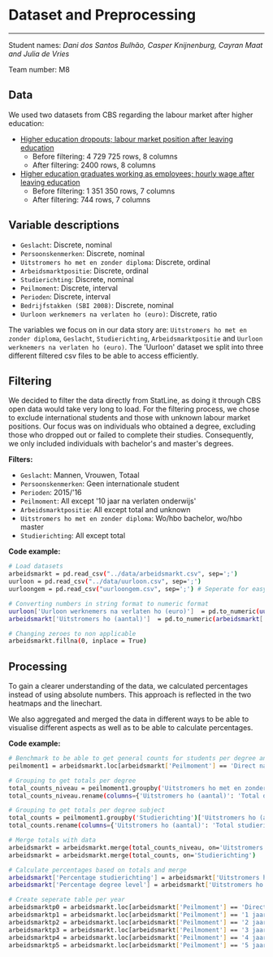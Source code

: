 # Dataset and Preprocessing
---
Student names: *Dani dos Santos Bulhão, Casper Knijnenburg, Cayran Maat and Julia de Vries*

Team number: M8

## Data
We used two datasets from CBS regarding the labour market after higher education:
- [Higher education dropouts; labour market position after leaving education](https://opendata.cbs.nl/statline/#/CBS/nl/dataset/85776NED/table?ts=1719254949259)
    - Before filtering: 4 729 725 rows, 8 columns
    - After filtering: 2400 rows, 8 columns 
- [Higher education graduates working as employees; hourly wage after leaving education](https://opendata.cbs.nl/statline/#/CBS/nl/dataset/83815NED/table?ts=1719254998097)
    - Before filtering: 1 351 350 rows, 7 columns
    - After filtering: 744  rows, 7 columns

## Variable descriptions
- `Geslacht`: Discrete, nominal
- `Persoonskenmerken`: Discrete, nominal
- `Uitstromers ho met en zonder diploma`: Discrete, ordinal
- `Arbeidsmarktpositie`: Discrete, ordinal
- `Studierichting`: Discrete, nominal
- `Peilmoment`: Discrete, interval
- `Perioden`: Discrete, interval
- `Bedrijfstakken (SBI 2008)`: Discrete, nominal
- `Uurloon werknemers na verlaten ho (euro)`: Discrete, ratio

The variables we focus on in our data story are: `Uitstromers ho met en zonder diploma`, `Geslacht`, `Studierichting`, `Arbeidsmarktpositie` and `Uurloon werknemers na verlaten ho (euro)`. The 'Uurloon' dataset we split into three different filtered csv files to be able to access efficiently.


## Filtering
We decided to filter the data directly from StatLine, as doing it through CBS open data would take very long to load. For the filtering process, we chose to exclude international students and those with unknown labour market positions. Our focus was on individuals who obtained a degree, excluding those who dropped out or failed to complete their studies. Consequently, we only included individuals with bachelor's and master's degrees.

<b>Filters:</b>
- `Geslacht`: Mannen, Vrouwen, Totaal
- `Persoonskenmerken`: Geen internationale student
- `Perioden`: 2015/'16
- `Peilmoment`: All except '10 jaar na verlaten onderwijs'
- `Arbeidsmarktpositie`: All except total and unknown
- `Uitstromers ho met en zonder diploma`: Wo/hbo bachelor, wo/hbo master
- `Studierichting`: All except total

<b>Code example:</b>

```sh
# Load datasets
arbeidsmarkt = pd.read_csv("../data/arbeidsmarkt.csv", sep=';')
uurloon = pd.read_csv("../data/uurloon.csv", sep=';')
uurloongem = pd.read_csv("uurloongem.csv", sep=';') # Seperate for easy access

# Converting numbers in string format to numeric format
uurloon['Uurloon werknemers na verlaten ho (euro)']  = pd.to_numeric(uurloon['Uurloon werknemers na verlaten ho (euro)'] , errors='coerce')
arbeidsmarkt['Uitstromers ho (aantal)']  = pd.to_numeric(arbeidsmarkt['Uitstromers ho (aantal)'] , errors='coerce')

# Changing zeroes to non applicable
arbeidsmarkt.fillna(0, inplace = True)
```

## Processing
To gain a clearer understanding of the data, we calculated percentages instead of using absolute numbers. This approach is reflected in the two heatmaps and the linechart.

We also aggregated and merged the data in different ways to be able to visualise different aspects as well as to be able to calculate percentages.

<b>Code example:</b>

```sh
# Benchmark to be able to get general counts for students per degree and per degree subject (this is the same for every year)
peilmoment1 = arbeidsmarkt.loc[arbeidsmarkt['Peilmoment'] == 'Direct na verlaten onderwijs']

# Grouping to get totals per degree
total_counts_niveau = peilmoment1.groupby('Uitstromers ho met en zonder diploma')['Uitstromers ho (aantal)'].sum().reset_index()
total_counts_niveau.rename(columns={'Uitstromers ho (aantal)': 'Total degree level'}, inplace=True)

# Grouping to get totals per degree subject
total_counts = peilmoment1.groupby('Studierichting')['Uitstromers ho (aantal)'].sum().reset_index()
total_counts.rename(columns={'Uitstromers ho (aantal)': 'Total studierichting'}, inplace=True)

# Merge totals with data
arbeidsmarkt = arbeidsmarkt.merge(total_counts_niveau, on='Uitstromers ho met en zonder diploma')
arbeidsmarkt = arbeidsmarkt.merge(total_counts, on='Studierichting')

# Calculate percentages based on totals and merge
arbeidsmarkt['Percentage studierichting'] = arbeidsmarkt['Uitstromers ho (aantal)'] / arbeidsmarkt['Total studierichting'] * 100
arbeidsmarkt['Percentage degree level'] = arbeidsmarkt['Uitstromers ho (aantal)'] / arbeidsmarkt['Total degree level'] * 100

# Create seperate table per year
arbeidsmarktp0 = arbeidsmarkt.loc[arbeidsmarkt['Peilmoment'] == 'Direct na verlaten onderwijs']
arbeidsmarktp1 = arbeidsmarkt.loc[arbeidsmarkt['Peilmoment'] == '1 jaar na verlaten onderwijs']
arbeidsmarktp2 = arbeidsmarkt.loc[arbeidsmarkt['Peilmoment'] == '2 jaar na verlaten onderwijs']
arbeidsmarktp3 = arbeidsmarkt.loc[arbeidsmarkt['Peilmoment'] == '3 jaar na verlaten onderwijs']
arbeidsmarktp4 = arbeidsmarkt.loc[arbeidsmarkt['Peilmoment'] == '4 jaar na verlaten onderwijs']
arbeidsmarktp5 = arbeidsmarkt.loc[arbeidsmarkt['Peilmoment'] == '5 jaar na verlaten onderwijs']
```